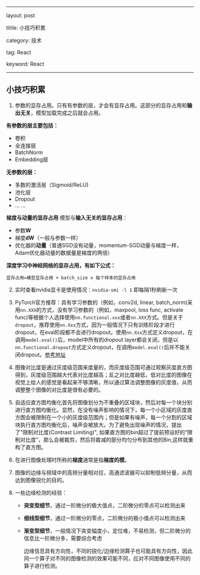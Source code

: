 ---

layout: post

titile: 小技巧积累

category: 技术

tag: React

keyword: React

----

## 小技巧积累

1. 参数的显存占用。只有有参数的层，才会有显存占用。这部分的显存占用和**输出无关**，模型加载完成之后就会占用。

**有参数的层主要包括：**

+ 卷积
+ 全连接层
+ BatchNorm
+ Embedding层

**无参数的层：**

+ 多数的激活层（Sigmoid/ReLU)
+ 池化层
+ Dropout
+ ... ...

**梯度与动量的显存占用** 模型与**输入无关的显存占用**：

+ 参数**W**
+ 梯度**dW**（一般与参数一样）
+ 优化器的**动量**（普通SGD没有动量，momentum-SGD动量与梯度一样，Adam优化器动量的数据量是梯度的两倍）

**深度学习中神经网络的显存占用，有如下公式：**

```
显存占用=模型显存占用 + batch_size x 每个样本的显存占用
```

2. 实时查看nvidia显卡是使用情况：`nvidia-smi -l 1` 即每隔1秒刷新一次

3. PyTorch官方推荐：具有学习参数的（例如，conv2d, linear, batch_norm)采用`nn.XXX`的方式，没有学习参数的（例如，maxpool, loss func, activate func)等根据个人选择使用`nn.functional.xxx`或者`nn.XXX`方式。但是关于`dropout`，推荐使用`nn.Xxx`方式，因为一般情况下只有训练阶段才进行dropout，在eval阶段都不会进行dropout。使用`nn.Xxx`方式定义dropout，在调用`model.eval()`后，model中所有的dropout layer都会关闭，但是以`nn.functional.dropout`方式定义dropout，在调用`model.eval()`后并不能关闭dropout。[参考地址](https://www.zhihu.com/question/66782101)

4. 图像对比度是通过灰度级范围来度量的，而灰度级范围可通过观察灰度直方图得到，灰度级范围越大代表对比度越高；反之对比度越低，低对比度的图像在视觉上给人的感觉是看起来不够清晰，所以通过算法调整图像的灰度值，从而调整整个图像的对比度是很有必要的。

5. 自适应直方图均衡化首先将图像划分为不重叠的区域块，然后对每一个块分别进行直方图均衡化。显然，在没有噪声影响的情况下，每一个小区域的灰度直方图会被限制在一个小的灰度级范围内；但是如果有噪声，每一个分割的区域块执行直方图均衡化后，噪声会被放大。为了避免出现噪声的情况，提出了"限制对比度(Contrast Limiting)", 如果直方图的bin超过了提前预设好的“限制对比度”，那么会被裁剪，然后将裁减的部分均匀分布到其他的Bin,这样就重构了直方图。

6. 在进行图像处理时所称的**梯度**通常是指**梯度的模**。

7. 图像的边缘与频域中的高频分量相对应，高通滤波器可以抑制低频分量，从而达到图像锐化的目的。

8. 一些边缘检测的经验：

   + **突变型细节**，通过一阶微分的极大值点，二阶微分的零点可以检测出来

   + **细线型细节**，通过一阶微分的零点，二阶微分的极小值点可以检测出来

   + **渐变型细节**，一般情况下突变幅度小，定位难，不易检测，但二阶微分的信息比一阶微分多，需要综合考虑

     边缘信息具有方向性，不同的锐化/边缘检测算子也可能具有方向性，因此同一个算子对不同的图像检测的效果可能不同，应对不同图像使用不同的算子进行检测。